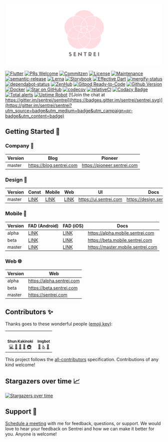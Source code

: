 <p align="center">
  <img src="assets/banner.png">
</p>

[![Flutter](https://img.shields.io/badge/built%20with-Flutter-brightgreen)](https://flutter.dev/docs)
[![PRs Welcome](https://img.shields.io/badge/PRs-Welcome-brightgreen.svg)](https://img.shields.io/badge/PRs-Welcome-brightgreen.svg)
[![Commitzen](https://img.shields.io/badge/commitizen-friendly-brightgreen.svg)](https://img.shields.io/badge/commitizen-friendly-brightgreen.svg)
[![License](https://img.shields.io/github/license/sentrei/sentrei)](https://github.com/sentrei/sentrei/blob/master/LICENSE.md)
[![Maintenance](https://img.shields.io/badge/Maintained%3F-yes-green.svg)](https://github.com/sentrei/sentrei/graphs/commit-activity)
[![semantic-release](https://img.shields.io/badge/%20%20%F0%9F%93%A6%F0%9F%9A%80-semantic--release-e10079.svg)](https://github.com/semantic-release/semantic-release)
[![Lerna](https://img.shields.io/badge/maintained%20with-lerna-cc00ff.svg)](https://lerna.js.org/)
[![Storybook](https://cdn.jsdelivr.net/gh/storybookjs/brand@master/badge/badge-storybook.svg)](https://ui.sentrei.com)
[![Effective Dart](https://img.shields.io/badge/style-effective_dart-40c4ff.svg)](https://github.com/tenhobi/effective_dart)
[![mergify-status](https://img.shields.io/endpoint.svg?url=https://gh.mergify.io/badges/sentrei/sentrei&style=flat)](https://img.shields.io/endpoint.svg?url=https://gh.mergify.io/badges/sentrei/sentrei&style=flat)
[![dependabot-status](https://api.dependabot.com/badges/status?host=github&repo=sentrei/sentrei)](https://api.dependabot.com/badges/status?host=github&repo=sentrei/sentrei)
[![ZenHub](https://img.shields.io/badge/Managed_with-ZenHub-5e60ba.svg)](https://app.zenhub.com/workspace/o/sentrei/sentrei/boards)
[![Gitpod Ready-to-Code](https://img.shields.io/badge/Gitpod-Ready--to--Code-blue?logo=gitpod)](https://gitpod.io/#https://github.com/sentrei/sentrei)
[![Github Version](https://img.shields.io/github/v/tag/sentrei/sentrei)](https://github.com/sentrei/sentrei/releases)
[![Docker](https://img.shields.io/docker/pulls/sentrei/sentrei.svg)](https://hub.docker.com/repository/docker/sentrei/sentrei)
[![Star on GitHub](https://img.shields.io/github/stars/sentrei/sentrei.svg?style=flat&logo=github&colorB=deeppink&label=stars)](https://github.com/sentrei/sentrei)
[![codecov](https://codecov.io/gh/sentrei/sentrei/branch/master/graph/badge.svg)](https://codecov.io/gh/sentrei/sentrei)
[![relativeCI](https://badges.relative-ci.com/badges/C976Uvwm2P3DB7ZwroUw?branch=master)](https://app.relative-ci.com/projects/C976Uvwm2P3DB7ZwroUw)
[![Codacy Badge](https://api.codacy.com/project/badge/Grade/33af9b285c934b3fa958d85c6638aefb)](https://www.codacy.com/gh/sentrei/sentrei?utm_source=github.com&utm_medium=referral&utm_content=sentrei/sentrei&utm_campaign=Badge_Grade)
[![Total alerts](https://img.shields.io/lgtm/alerts/g/sentrei/sentrei.svg?logo=lgtm&logoWidth=18)](https://lgtm.com/projects/g/sentrei/sentrei/alerts/)
[![Uptime Robot](https://img.shields.io/uptimerobot/ratio/m784815116-8a053f04f101965fe947849c)](https://uptimerobot.com/dashboard#784815116)
[![Join the chat at https://gitter.im/sentrei/sentrei](https://badges.gitter.im/sentrei/sentrei.svg)](https://gitter.im/sentrei/sentrei?utm_source=badge&utm_medium=badge&utm_campaign=pr-badge&utm_content=badge)

<!-- <p align="center">
    <a><img src="assets/apple-store-badge.svg" width="300"></img></a>
    <a><img src="assets/google-play-badge.png" width="300"></img></a>
</p> -->

## Getting Started 🚀

### Company 🏢

<!-- prettier-ignore-start -->
| Version | Blog | Pioneer |
| ------- | ---- | ------- |
| master | https://blog.sentrei.com | https://pioneer.sentrei.com |
<!-- prettier-ignore-end -->

### Design 🎨

<!-- prettier-ignore-start -->
| Version | Const | Mobile | Web | UI | Docs |
| ------- | ----- | ------ | --- | -- | ---- |
| master | [LINK](https://www.figma.com/file/FcE7ACUUJAey0gspwpFN48/const) | [LINK](https://www.figma.com/file/0HJCBXV4H81774BKNzdTPs/mobile) | [LINK](https://www.figma.com/file/jHYqhmFQWXTUO1B0rcChya/web) | https://ui.sentrei.com | https://design.sentrei.com |
<!-- prettier-ignore-end -->

### Mobile 📱

<!-- prettier-ignore-start -->
| Version | FAD (Android) | FAD (iOS) | Docs |
| ------- | ------------- | --------- | ---- |
| alpha | [LINK](https://appdistribution.firebase.dev/i/ecwjmtsh) | [LINK](https://appdistribution.firebase.dev/i/iCHEpULk) | https://alpha.mobile.sentrei.com |
| beta | [LINK](https://appdistribution.firebase.dev/i/zk13ZGu1) | [LINK](https://appdistribution.firebase.dev/i/5rx5sRDi) | https://beta.mobile.sentrei.com |
| master | [LINK](https://appdistribution.firebase.dev/i/sXwACykq) | [LINK](https://appdistribution.firebase.dev/i/bNpuzTfZ) | https://master.mobile.sentrei.com |
<!-- prettier-ignore-end -->

### Web 🌐

<!-- prettier-ignore-start -->
| Version | Web |
| ------- | --- |
| alpha | https://alpha.sentrei.com |
| beta | https://beta.sentrei.com |
| master | https://sentrei.com |
<!-- prettier-ignore-end -->

## Contributors ✨

Thanks goes to these wonderful people ([emoji key](https://allcontributors.org/docs/en/emoji-key)):

<!-- ALL-CONTRIBUTORS-LIST:START - Do not remove or modify this section -->
<!-- prettier-ignore-start -->
<!-- markdownlint-disable -->
<table>
  <tr>
    <td align="center"><a href="https://www.shunkakinoki.com/"><img src="https://avatars0.githubusercontent.com/u/39187513?v=4" width="100px;" alt=""/><br /><sub><b>Shun Kakinoki</b></sub></a><br /><a href="https://github.com/sentrei/sentrei/commits?author=shunkakinoki" title="Code">💻</a> <a href="#projectManagement-shunkakinoki" title="Project Management">📆</a> <a href="#ideas-shunkakinoki" title="Ideas, Planning, & Feedback">🤔</a> <a href="#business-shunkakinoki" title="Business development">💼</a> <a href="#infra-shunkakinoki" title="Infrastructure (Hosting, Build-Tools, etc)">🚇</a></td>
    <td align="center"><a href="https://imgbot.net"><img src="https://avatars1.githubusercontent.com/u/31427850?v=4" width="100px;" alt=""/><br /><sub><b>Imgbot</b></sub></a><br /><a href="#maintenance-ImgBotApp" title="Maintenance">🚧</a> <a href="#a11y-ImgBotApp" title="Accessibility">️️️️♿️</a> <a href="#design-ImgBotApp" title="Design">🎨</a></td>
  </tr>
</table>

<!-- markdownlint-enable -->
<!-- prettier-ignore-end -->

<!-- ALL-CONTRIBUTORS-LIST:END -->

This project follows the [all-contributors](https://github.com/all-contributors/all-contributors) specification. Contributions of any kind welcome!

## Stargazers over time 📈

[![Stargazers over time](https://starchart.cc/sentrei/sentrei.svg)](https://starchart.cc/sentrei/sentrei)

## Support 🙋

[Schedule a meeting](https://calendly.com/shunkakinoki) with me for feedback, questions, or support.
We would love to hear your feedback on Sentrei and how we can make it better for you.
Anyone is welcome!

